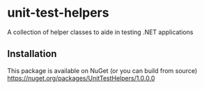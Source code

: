 # unit-test-helpers

A collection of helper classes to aide in testing .NET applications

## Installation

This package is available on NuGet (or you can build from source)
https://nuget.org/packages/UnitTestHelpers/1.0.0.0
